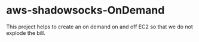 # aws-shadowsocks-OnDemand
This project helps to create an on demand on and off EC2 so that we do not explode the bill.
